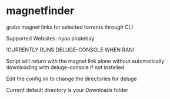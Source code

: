 # magnetfinder
grabs magnet links for selected torrents through CLI

Supported Websites:
  nyaa 
  piratebay

!CURRENTLY RUNS DELUGE-CONSOLE WHEN RAN!

Script will return with the magnet link alone without automatically downloading with deluge-console if not installed

Edit the config.ini to change the directories for deluge

Current default directory is your Downloads folder


